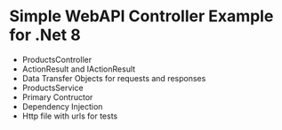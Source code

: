 # Simple WebAPI Controller Example for .Net 8

* ProductsController
* ActionResult<T> and IActionResult
* Data Transfer Objects for requests and responses
* ProductsService
* Primary Contructor
* Dependency Injection
* Http file with urls for tests

